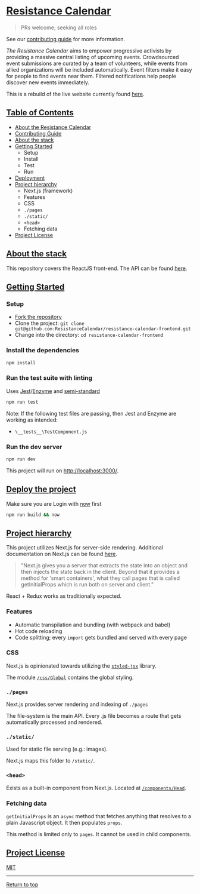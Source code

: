 # [Resistance Calendar](#resistance-calendar)

> PRs welcome; seeking all roles

See our [contributing guide](CONTRIBUTING.md) for more information.

*The Resistance Calendar* aims to empower progressive activists by providing a massive central listing of upcoming events. Crowdsourced event submissions are curated by a team of volunteers, while events from allied organizations will be included automatically. Event filters make it easy for people to find events near them. Filtered notifications help people discover new events immediately.

This is a rebuild of the live website currently found [here](https://www.resistancecalendar.org/).

## [Table of Contents](#contents-anchor)

* [About the Resistance Calendar](#resistance-calendar)
* [Contributing Guide](CONTRIBUTING.md)
* [About the stack](#about-the-stack)
* [Getting Started](#getting-started)
  * Setup
  * Install
  * Test
  * Run
* [Deployment](#deploy-the-project)
* [Project hierarchy](#project-hierarchy)
  * Next.js (framework)
  * Features
  * CSS
  * `./pages`
  * `./static/`
  * `<head>`
  * Fetching data
* [Project License](#project-license)

## [About the stack](#about-the-stack)

This repository covers the ReactJS front-end.  The API can be found [here](https://github.com/ResistanceCalendar/resistance-calendar-api).

## [Getting Started](#getting-started)

### Setup

- [Fork the repository](https://help.github.com/articles/fork-a-repo/)
- Clone the project: `git clone git@github.com:ResistanceCalendar/resistance-calendar-frontend.git`
- Change into the directory: `cd resistance-calendar-frontend`

### Install the dependencies

```sh
npm install
```

### Run the test suite with linting

Uses [Jest](https://facebook.github.io/jest/)/[Enzyme](http://airbnb.io/enzyme/) and [semi-standard](https://github.com/Flet/semistandard)

```sh
npm run test
```

Note: If the following test files are passing, then Jest and Enzyme are working as intended:

- `\__tests__\TestComponent.js`

### Run the dev server

```sh
npm run dev
```

This project will run on [http://localhost:3000/](http://localhost:3000/).

## [Deploy the project](#deploy-the-project)
Make sure you are Login with [now](zeit.co/now) first

```sh
npm run build && now
```

## [Project hierarchy](#project-hierarchy)

This project utilizes Next.js for server-side rendering.  Additional documentation on Next.js can be found [here](https://zeit.co/blog/next).

>"Next.js gives you a server that extracts the state into an object and then injects the state back in the client. Beyond that it provides a method for 'smart containers', what they call pages that is called getInitialProps which is run both on server and client."

React + Redux works as traditionally expected.

### Features

- Automatic transpilation and bundling (with webpack and babel)
- Hot code reloading
- Code splitting; every `import` gets bundled and served with every page

### CSS

Next.js is opinionated towards utilizing the [`styled-jsx`](https://github.com/zeit/styled-jsx) library.

The module [`/css/Global`](css/Global.js) contains the global styling.

### `./pages`

Next.js provides server rendering and indexing of `./pages`

The file-system is the main API. Every .js file becomes a route that gets automatically processed and rendered.

### `./static/`

Used for static file serving (e.g.: images).

Next.js maps this folder to `/static/`.

### `<head>`

Exists as a built-in component from Next.js.  Located at [`/components/Head`](components/Head.js).

### Fetching data

`getInitialProps` is an `async` method that fetches anything that resolves to a plain Javascript object.  It then populates `props`.

This method is limited only to `pages`.  It cannot be used in child components.

## [Project License](#project-license)

[MIT](LICENSE)

---

[Return to top](#resistance-calendar)
